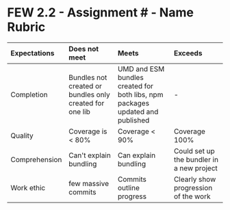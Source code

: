 # FEW 2.2 - Assignment # - Name Rubric

| Expectations | Does not meet              | Meets                 | Exceeds                          |
|:-------------|:---------------------------|:----------------------|:---------------------------------|
| Completion   | Bundles not created or bundles only created for one lib | UMD and ESM bundles created for both libs, npm packages updated and published | - |
| Quality      | Coverage is < 80% | Coverage < 90% | Coverage 100% |
| Comprehension| Can't explain bundling | Can explain bundling | Could set up the bundler in a new project |
| Work ethic   | few massive commits | Commits outline progress | Clearly show progression of the work |